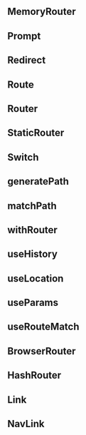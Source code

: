## MemoryRouter

## Prompt

## Redirect

## Route

## Router

## StaticRouter

## Switch

## generatePath

## matchPath

## withRouter

## useHistory

## useLocation

## useParams

## useRouteMatch

## BrowserRouter

## HashRouter

## Link

## NavLink